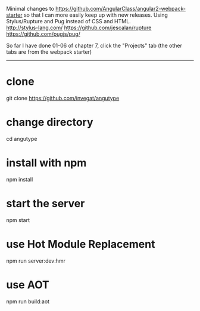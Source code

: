 
Minimal changes to https://github.com/AngularClass/angular2-webpack-starter
so that I can more easily keep up with new releases.
Using Stylus/Rupture and Pug instead of CSS and HTML.  
   http://stylus-lang.com/
   https://github.com/jescalan/rupture
   https://github.com/pugjs/pug/

So far I have done 01-06 of chapter 7, click the "Projects" tab
(the other tabs are from the webpack starter)

___ 

# clone 
git clone https://github.com/invegat/angutype

# change directory 
cd angutype

# install with npm
npm install

# start the server
npm start

# use Hot Module Replacement
npm run server:dev:hmr

# use AOT
npm run build:aot
